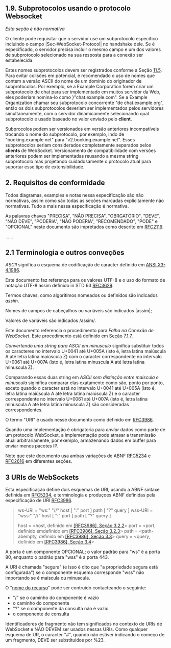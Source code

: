 ## 1.9. Subprotocolos usando o protocolo Websocket

_Esta seção é não normativa_

O cliente pode requisitar que o servidor use um subprotocolo específico incluindo o campo |Sec-WebSocket-Protocol| no handshake dele. Se é especificado, o servidor precisa incluir o mesmo campo e um dos valores de subprotocolo selecionado na sua resposta para a conexão ser estabelecida.

Estes nomes subprotocolos devem ser registrados conforme a Seção [11.5](https://tools.ietf.org/html/rfc6455#section-11.5). Para evitar colisões em potencial, é recomendado o uso de nomes que contem a versão ASCII do nome de um domínio do originador de subprotocolos. Por exemplo, se a Example Corporation forem criar um subprotocolo de chat para ser implementado em muitos servidor da Web, eles poderiam nomina-lo como }"chat.example.com". Se a Example Organization chamar seu subprotocolo concorrente "de chat.example.org", então os dois subprotocolos deveriam ser implementados pelos servidores simultaneamente, com o servidor dinamicamente selecionando qual subprotocolo é usado baseado no valor enviado pelo **client**.

Subprocolos podem ser versionados em versão anteriores incompatíveis trocando o nome do subprotocolo, por exemplo, indo de "booking.example.net" para "v2.booking.example.net". Esses subprotocolos seriam considerados completamente separados pelos **clients** de WebSocket. Versionamento de compatibilidade com versões anteriores podem ser implementadas reusando a mesma string subprotocolo mas projetando cuidadosamente o protocolo atual para suportar esse tipo de extensibilidade.

## 2. Requisitos de conformidade

Todos diagramas, examples e notas nessa especificação são não normativas, assim como são todas as seções marcadas explicitamente não normativas. Tudo a mais nessa especificação é normativa.

As palavras chaves "PRECISA", "NÃO PRECISA", "OBRGATÓRIO", "DEVE", "NÃO DEVE", "PODERIA", "NÃO PODERIA", "RECOMENDADO", "PODE" e "OPCIONAL" neste documento são impretados como descrito em [RFC2119](https://tools.ietf.org/html/rfc2119).

......

## 2.1 Terminologia e outros conveções

_ASCII_ significa o esquema de codificação de caracter definido em [ANSI.X3-4.1986](https://tools.ietf.org/html/rfc6455#ref-ANSI.X3-4.1986).

Este documento faz referença para os valores UTF-8 e o uso do formato de notação UTF-8 assim definido in STD 63 [RFC3629](https://tools.ietf.org/html/rfc3629).

Termos chaves, como algoritimos nomeados ou definidos são indicados _assim_.

Nomes de campos de cabeçalhos ou variáveis são indicados |assim|;

Valores de variáveis são indicados /assim/.

Este documento referencia o procedimento para _Falha na Conexão de WebSocket_. Este procedimento está definido em [Seção 7.1.7](https://tools.ietf.org/html/rfc6455#section-7.1.7).

_Convertendo uma string para ASCII em minusculo_ significa substituir todos os caracteres no intervalo U+0041 até U+005A (isto é, letra latina maiúscula A até letra latina maiúscula Z) com o caracter correspondente no intervalo U+0061 até U+007A (isto é, letra latina minuscula A até letra latina minuscula Z).

Comparando essas duas string em _ASCII sem distinção entre maiscula e minuscula_ siginifica comparar elas exatamente como são, ponto por ponto, exceto quando o caracter está no intervalo U+0041 até U+005A (isto é, letra latina maiúscula A até letra latina maiúscula Z) e o caracter correspondente no intervalo U+0061 até U+007A (isto é, letra latina minuscula A até letra latina minuscula Z) são consideradas correspondentes.

O termo "URI" é usado nesse documento como definido em [RFC3986](https://tools.ietf.org/html/rfc3986).

Quando uma implementação é obrigatoria para _enviar_ dados como parte de um protocolo WebSocket, a implementação pode atrasar a transmissão atual arbitrariamente, por exemplo, armazenando dados em buffer para enviar menos pacotes IP.

Note que este documento usa ambas variações de ABNF [RFC5234](https://tools.ietf.org/html/rfc5234) e [RFC2616](https://tools.ietf.org/html/rfc2616) em diferentes seções.

## 3 URIs de WebSockets
Esta especificação define dois esquemas de URI, usando a ABNF sintaxe definida em [RFC5234](https://tools.ietf.org/html/rfc5234), e terminologia e produçoes ABNF definidas pela especificação de URI [RFC3986](https://tools.ietf.org/html/rfc3986).

> ws-URI = "ws:" "//" host [ ":" port ] path [ "?" query ]
> wss-URI = "wss:" "//" host [ ":" port ] path [ "?" query ]
>
> host = <host, definido em [[RFC3986], Seção 3.2.2](https://tools.ietf.org/html/rfc3986#section-3.2.2)>
> port = <port, definido emdefinido em [[RFC3986], Seção 3.2.3](https://tools.ietf.org/html/rfc3986#section-3.2.3)>
> path = <path-abempty, definido em [[RFC3986], Seção 3.3](https://tools.ietf.org/html/rfc3986#section-3.3)>
> query = <query, definido em [[RFC3986], Seção 3.4](https://tools.ietf.org/html/rfc3986#section-3.4)>

A porta é um componente OPCIONAL; o valor padrão para "ws" é a porta 80, enquanto o padrão para "wss" é a porta 443.

A URI é chamada "segura" (e isso é dito que "a propriedade segura está configurada") se o componente esquema corresponde "wss" não importando se é maiscula ou minuscula.

O "[nome do recurso](https://tools.ietf.org/html/rfc6455#section-4.1)" pode ser contruido contacteando o seguinte:

- "/" se o caminho do componente é vazio
- o caminho do componente
- "?" se o componente da consulta não é vazio
- o componente de consulta

Identificadores de fragmento não tem significados no contexto de URIs de WebSocket e NÃO DEVEM ser usados nessas URIs. Como qualquer esquema de UR, o caracter "#", quando não estiver indicando o começo de um fragmento, DEVE ser substituidos por %23.








































